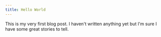 ```yaml
---
title: Hello World
---
```


This is my very first blog post. I haven't written anything yet but I'm sure I have some great stories to tell.
